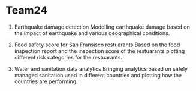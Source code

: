 # Team24
1. Earthquake damage detection
Modelling earthquake damage based on the impact of earthquake and various geographical conditions.

2. Food safety score for San Fransisco restuarants
Based on the food inspection report and the inspection score of the restuarants plotting different risk categories for the restuarants.

3. Water and sanitation data analytics
Bringing analytics based on safely managed sanitation used in different countries and plotting how the countries are performing.
